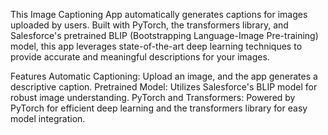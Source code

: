 This Image Captioning App automatically generates captions for images uploaded by users. Built with PyTorch, the transformers library, and Salesforce's pretrained BLIP (Bootstrapping Language-Image Pre-training) model, this app leverages state-of-the-art deep learning techniques to provide accurate and meaningful descriptions for your images.

Features
Automatic Captioning: Upload an image, and the app generates a descriptive caption.
Pretrained Model: Utilizes Salesforce's BLIP model for robust image understanding.
PyTorch and Transformers: Powered by PyTorch for efficient deep learning and the transformers library for easy model integration.

